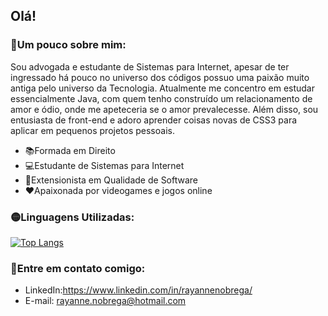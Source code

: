 ## Olá!

### 🔴Um pouco sobre mim:

Sou advogada e estudante de Sistemas para Internet, apesar de ter ingressado há pouco no universo dos códigos possuo uma paixão muito antiga pelo universo da Tecnologia. Atualmente me concentro em estudar essencialmente Java, com quem tenho construído um relacionamento de amor e ódio, onde me apeteceria se o amor prevalecesse. Além disso, sou entusiasta de front-end e adoro aprender coisas novas de CSS3 para aplicar em pequenos projetos pessoais.



- 📚Formada em Direito
- 💻Estudante de Sistemas para Internet
- 🔧Extensionista em Qualidade de Software
- ♥️Apaixonada por videogames e jogos online



### 🟡Linguagens Utilizadas:

<!--[![Estatísticas](https://github-readme-stats.vercel.app/api?username=&include_all_commits=true&hide=issues&hide_rank=true&count_private=true&show_icons=true&hide_border=true&theme=radical)](https://github.com/raynnenobrega/github-readme-stats)-->
[![Top Langs](https://github-readme-stats.vercel.app/api/top-langs/?username=rayannenobrega&count_private=true&langs_count=7&hide=php&layout=compact&hide_border=true&theme=default)](https://github.com/rayannenobrega/github-readme-stats)

### 🔵Entre em contato comigo:

- LinkedIn:https://www.linkedin.com/in/rayannenobrega/
- E-mail: rayanne.nobrega@hotmail.com


